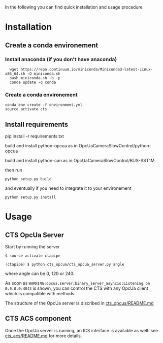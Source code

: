 In the following you can find quick installation and usage procedure


# Installation

## Create a conda environement

### Install anaconda (if you don't have anaconda)

```
  wget https://repo.continuum.io/miniconda/Miniconda3-latest-Linux-x86_64.sh -O miniconda.sh
  bash miniconda.sh -b -p
  conda update -q conda
```

### Create a conda environement

```
conda env create -f environment.yml
source activate cts
```
## Install requirements

pip install -r requirements.txt


build and install python-opcua as in OpcUaCameraSlowControl/python-opcua

build and install python-can as in OpcUaCameraSlowControl/BUS-SST1M

then run

```
python setup.py build

```

and eventually if you need to integrate it to your environement

```
python setup.py install

```

# Usage

## CTS OpcUa Server
Start by running the server

```
$ source activate ctapipe
```

```
(ctapipe) $ python cts_opcua/cts_opcua_server.py angle

```

where angle can be 0, 120 or 240.

As soon as `WARNING:opcua.server.binary_server_asyncio:Listening on 0.0.0.0:4843` is shown, you can control the CTS with any OpcUa client which is compatible with methods.

The structure of the OpcUa server is discribed in [cts_opcua/README.md](cts_opcua/README.md) 

## CTS ACS component
Once the OpcUa server is running, an ICS interface is available as well.
see [cts_acs/README.md](cts_acs/README.md) for more details.
